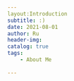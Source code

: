 ```yaml
---
layout:Introduction
subtitle: :)
date: 2021-08-01
author: Ru
header-img:
catalog: true
tags:
    - About Me
 
---   
```





    
   
